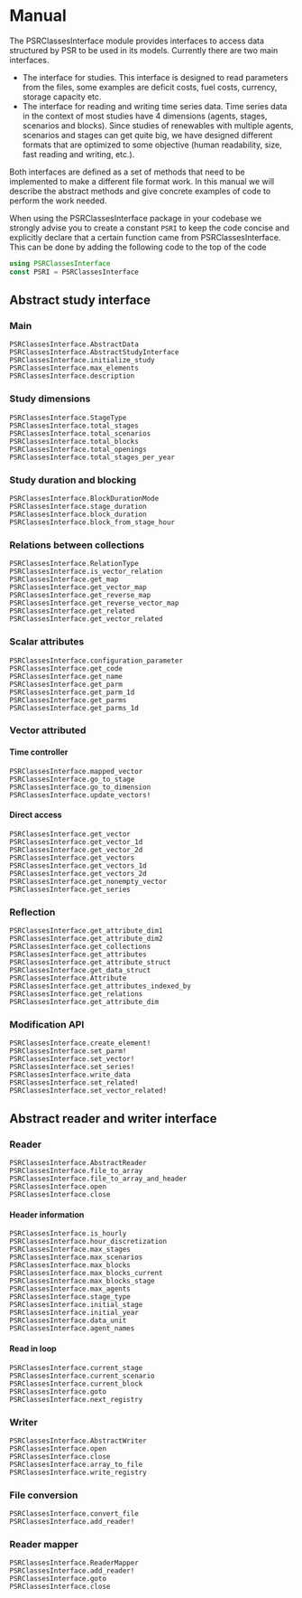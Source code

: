 # Manual

The PSRClassesInterface module provides interfaces to access data structured by PSR to be used in its models. Currently there are two main interfaces. 
 * The interface for studies. This interface is designed to read parameters from the files, some examples are deficit costs, fuel costs, currency, storage capacity etc.
 * The interface for reading and writing time series data. Time series data in the context of most studies have 4 dimensions (agents, stages, scenarios and blocks). Since studies of renewables with multiple agents, scenarios and stages can get quite big, we have designed different formats that are optimized to some objective (human readability, size, fast reading and writing, etc.).

Both interfaces are defined as a set of methods that need to be implemented to make a different file format work. In this manual we will describe the abstract methods and give concrete examples of code to perform the work needed.

When using the PSRClassesInterface package in your codebase we strongly advise you to create a constant `PSRI` to keep the code concise and explicitly declare that a certain function came from PSRClassesInterface. This can be done by adding the following code to the top of the code
```julia
using PSRClassesInterface
const PSRI = PSRClassesInterface
```

## Abstract study interface

### Main
```@docs
PSRClassesInterface.AbstractData
PSRClassesInterface.AbstractStudyInterface
PSRClassesInterface.initialize_study
PSRClassesInterface.max_elements
PSRClassesInterface.description
```

### Study dimensions
```@docs
PSRClassesInterface.StageType
PSRClassesInterface.total_stages
PSRClassesInterface.total_scenarios
PSRClassesInterface.total_blocks
PSRClassesInterface.total_openings
PSRClassesInterface.total_stages_per_year
```

### Study duration and blocking
```
PSRClassesInterface.BlockDurationMode
PSRClassesInterface.stage_duration
PSRClassesInterface.block_duration
PSRClassesInterface.block_from_stage_hour
```

### Relations between collections
```@docs
PSRClassesInterface.RelationType
PSRClassesInterface.is_vector_relation
PSRClassesInterface.get_map
PSRClassesInterface.get_vector_map
PSRClassesInterface.get_reverse_map
PSRClassesInterface.get_reverse_vector_map
PSRClassesInterface.get_related
PSRClassesInterface.get_vector_related
```

### Scalar attributes
```@docs
PSRClassesInterface.configuration_parameter
PSRClassesInterface.get_code
PSRClassesInterface.get_name
PSRClassesInterface.get_parm
PSRClassesInterface.get_parm_1d
PSRClassesInterface.get_parms
PSRClassesInterface.get_parms_1d
```

### Vector attributed

#### Time controller

```@docs
PSRClassesInterface.mapped_vector
PSRClassesInterface.go_to_stage
PSRClassesInterface.go_to_dimension
PSRClassesInterface.update_vectors!
```

#### Direct access
```@docs
PSRClassesInterface.get_vector
PSRClassesInterface.get_vector_1d
PSRClassesInterface.get_vector_2d
PSRClassesInterface.get_vectors
PSRClassesInterface.get_vectors_1d
PSRClassesInterface.get_vectors_2d
PSRClassesInterface.get_nonempty_vector
PSRClassesInterface.get_series
```

### Reflection
```@docs
PSRClassesInterface.get_attribute_dim1
PSRClassesInterface.get_attribute_dim2
PSRClassesInterface.get_collections
PSRClassesInterface.get_attributes
PSRClassesInterface.get_attribute_struct
PSRClassesInterface.get_data_struct
PSRClassesInterface.Attribute
PSRClassesInterface.get_attributes_indexed_by
PSRClassesInterface.get_relations
PSRClassesInterface.get_attribute_dim
```

### Modification API

```@docs
PSRClassesInterface.create_element!
PSRClassesInterface.set_parm!
PSRClassesInterface.set_vector!
PSRClassesInterface.set_series!
PSRClassesInterface.write_data
PSRClassesInterface.set_related!
PSRClassesInterface.set_vector_related!
```

## Abstract reader and writer interface

### Reader
```@docs
PSRClassesInterface.AbstractReader
PSRClassesInterface.file_to_array
PSRClassesInterface.file_to_array_and_header
PSRClassesInterface.open
PSRClassesInterface.close
```

#### Header information
```@docs
PSRClassesInterface.is_hourly
PSRClassesInterface.hour_discretization
PSRClassesInterface.max_stages
PSRClassesInterface.max_scenarios
PSRClassesInterface.max_blocks
PSRClassesInterface.max_blocks_current
PSRClassesInterface.max_blocks_stage
PSRClassesInterface.max_agents
PSRClassesInterface.stage_type
PSRClassesInterface.initial_stage
PSRClassesInterface.initial_year
PSRClassesInterface.data_unit
PSRClassesInterface.agent_names
```

#### Read in loop
```@docs
PSRClassesInterface.current_stage
PSRClassesInterface.current_scenario
PSRClassesInterface.current_block
PSRClassesInterface.goto
PSRClassesInterface.next_registry
```

### Writer
```@docs
PSRClassesInterface.AbstractWriter
PSRClassesInterface.open
PSRClassesInterface.close
PSRClassesInterface.array_to_file
PSRClassesInterface.write_registry
```

### File conversion
```@docs
PSRClassesInterface.convert_file
PSRClassesInterface.add_reader!
```

### Reader mapper
```@docs
PSRClassesInterface.ReaderMapper
PSRClassesInterface.add_reader!
PSRClassesInterface.goto
PSRClassesInterface.close
```
